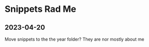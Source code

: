 # Snippets Rad Me

## 2023-04-20

Move snippets to the the year folder? They are nor mostly about me

